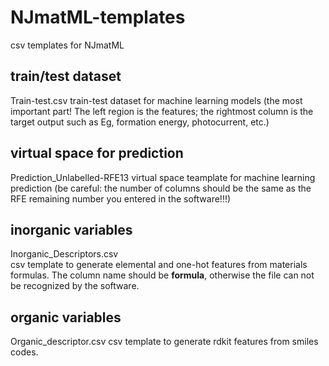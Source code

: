 # NJmatML-templates
csv templates for NJmatML

## train/test dataset
Train-test.csv
train-test dataset for machine learning models (the most important part! The left region is the features; the rightmost column is the target output such as Eg, formation energy, photocurrent, etc.)

## virtual space for prediction
Prediction_Unlabelled-RFE13
virtual space teamplate for machine learning prediction (be careful: the number of columns should be the same as the RFE remaining number you entered in the software!!!)

## inorganic variables
Inorganic_Descriptors.csv      
csv template to generate elemental and one-hot features from materials formulas. The column name should be **formula**, otherwise the file can not be recognized by the software.

## organic variables
Organic_descriptor.csv
csv template to generate rdkit features from smiles codes.
